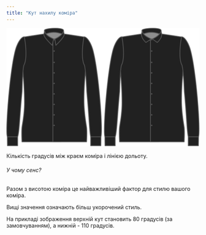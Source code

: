 ```yaml
---
title: "Кут нахилу коміра"
---
```


![Кут нахилу коміра](collarangle.svg)

Кількість градусів між краєм коміра і лінією дольоту.

<Note>

###### У чому сенс?

Разом з висотою коміра це найважливіший фактор для стилю вашого коміра.

Вищі значення означають більш укорочений стиль.

На прикладі зображення верхній кут становить 80 градусів (за замовчуванням), а нижній - 110 градусів.

</Note>




